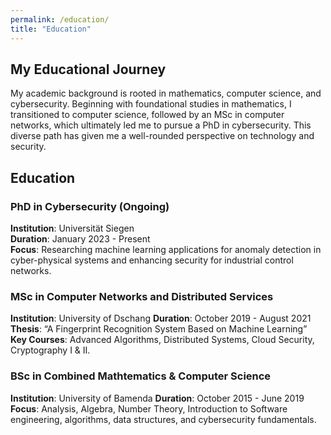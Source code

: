 ```yaml
---
permalink: /education/
title: "Education"
---
```


## My Educational Journey

My academic background is rooted in mathematics, computer science, and cybersecurity. Beginning with foundational studies in mathematics, I transitioned to computer science, followed by an MSc in computer networks, which ultimately led me to pursue a PhD in cybersecurity. This diverse path has given me a well-rounded perspective on technology and security.

## Education

### PhD in Cybersecurity (Ongoing)
**Institution**: Universität Siegen  
**Duration**: January 2023 - Present  
**Focus**: Researching machine learning applications for anomaly detection in cyber-physical systems and enhancing security for industrial control networks.

### MSc in Computer Networks and Distributed Services
**Institution**: University of Dschang
**Duration**: October 2019 - August 2021  
**Thesis**: “A Fingerprint Recognition System Based on Machine Learning”  
**Key Courses**: Advanced Algorithms, Distributed Systems, Cloud Security, Cryptography I & II.


### BSc in Combined Mathtematics & Computer Science
**Institution**: University of Bamenda 
**Duration**: October 2015 - June 2019  
**Focus**: Analysis, Algebra, Number Theory, Introduction to Software engineering, algorithms, data structures, and cybersecurity fundamentals.

